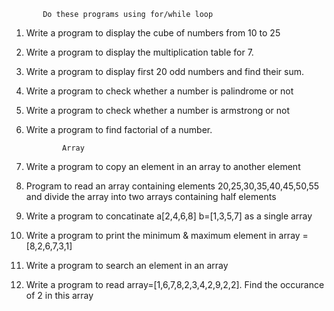            Do these programs using for/while loop

1. Write a program to display the cube of numbers from 10 to 25

2. Write a program to display the multiplication table for 7.

3. Write a program to display first 20 odd numbers and find their sum.

4. Write a program to check whether a number is palindrome or not

5. Write a program to check whether a number is armstrong or not

6. Write a program to find factorial of a number.


               Array

1. Write a program to copy an element in an array to another element

2. Program to read an array containing elements 20,25,30,35,40,45,50,55 and divide the array into two arrays containing half elements

3. Write a program to concatinate a[2,4,6,8]   b=[1,3,5,7] as a single array

4. Write a program to print the minimum & maximum element in array =[8,2,6,7,3,1]

5. Write a program to search an element in an array

6. Write a program to read array=[1,6,7,8,2,3,4,2,9,2,2]. Find the occurance of 2 in this array